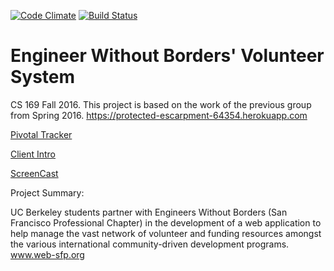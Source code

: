[![Code Climate](https://codeclimate.com/github/mark-craig/engineerswithoutborders/badges/gpa.svg)](https://codeclimate.com/github/mark-craig/engineerswithoutborders)
[![Build Status](https://travis-ci.org/mark-craig/engineerswithoutborders.svg?branch=master)](https://travis-ci.org/mark-craig/engineerswithoutborders)

# Engineer Without Borders' Volunteer System

CS 169 Fall 2016.
This project is based on the work of the previous group from Spring 2016.
https://protected-escarpment-64354.herokuapp.com

[Pivotal Tracker](https://www.pivotaltracker.com/projects/1887169/memberships?page=1)

[Client Intro](https://youtu.be/FlaDXKL6-yk)

[ScreenCast](https://youtu.be/71nNvWm0Itk)

Project Summary:

UC Berkeley students partner with Engineers Without Borders (San Francisco Professional Chapter) in the development of a web application to help manage the vast network of volunteer and funding resources amongst the various international community-driven development programs. www.web-sfp.org
